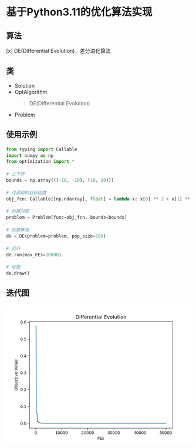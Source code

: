 <!--
 * @Date: 2024-04-08 17:45:43
 * @LastEditors: Heng-Mei l888999666y@gmail.com
 * @LastEditTime: 2024-04-09 22:24:23
-->
# 基于Python3.11的优化算法实现

## 算法

[x] DE(Differential Evolution)，差分进化算法

## 类

- Solution
- OptAlgorithm
  > DE(Differential Evolution)
- Problem

## 使用示例

```python
from typing import Callable
import numpy as np
from optimization import *

# 上下界
bounds = np.array(((-10, -10), (10, 10)))

# 可调用的目标函数
obj_fcn: Callable[[np.ndarray], float] = lambda x: x[0] ** 2 + x[1] ** 2

# 创建问题
problem = Problem(func=obj_fcn, bounds=bounds)

# 创建算法
de = DE(problem=problem, pop_size=100)

# 运行
de.run(max_FEs=10000)

# 绘图
de.draw()
```

## 迭代图

![迭代图](https://github.com/Heng-Mei/DE/blob/main/result/plot.png)
